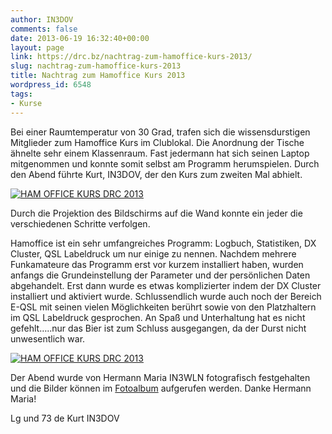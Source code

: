 ```yaml
---
author: IN3DOV
comments: false
date: 2013-06-19 16:32:40+00:00
layout: page
link: https://drc.bz/nachtrag-zum-hamoffice-kurs-2013/
slug: nachtrag-zum-hamoffice-kurs-2013
title: Nachtrag zum Hamoffice Kurs 2013
wordpress_id: 6548
tags:
- Kurse
---
```


Bei einer Raumtemperatur von 30 Grad, trafen sich die wissensdurstigen Mitglieder zum Hamoffice Kurs im Clublokal. Die Anordnung der Tische ähnelte sehr einem Klassenraum. Fast jedermann hat sich seinen Laptop mitgenommen und konnte somit selbst am Programm herumspielen. Durch den Abend führte Kurt, IN3DOV, der den Kurs zum zweiten Mal abhielt.

[![HAM OFFICE KURS  DRC 2013](https://drc.bz/wp-content/uploads/2013/06/IMG_9577.jpg)](https://drc.bz/wp-content/uploads/2013/06/IMG_9577.jpg)

Durch die Projektion des Bildschirms auf die Wand konnte ein jeder die verschiedenen Schritte verfolgen.

Hamoffice ist ein sehr umfangreiches Programm: Logbuch, Statistiken, DX Cluster, QSL Labeldruck um nur einige zu nennen. Nachdem mehrere Funkamateure das Programm erst vor kurzem installiert haben, wurden anfangs die Grundeinstellung der Parameter und der persönlichen Daten abgehandelt. Erst dann wurde es etwas komplizierter indem der DX Cluster installiert und aktiviert wurde. Schlussendlich wurde auch noch der Bereich E-QSL mit seinen vielen Möglichkeiten berührt sowie von den Platzhaltern im QSL Labeldruck gesprochen. An Spaß und Unterhaltung hat es nicht gefehlt…..nur das Bier ist zum Schluss ausgegangen, da der Durst nicht unwesentlich war.

[![HAM OFFICE KURS  DRC 2013](https://drc.bz/wp-content/uploads/2013/06/IMG_9570.jpg)](https://drc.bz/wp-content/uploads/2013/06/IMG_9570.jpg)

Der Abend wurde von Hermann Maria IN3WLN fotografisch festgehalten und die Bilder können im [Fotoalbum](https://drc.bz/drc-intern/fotoalbum/?locale=de_DE&wppa-album=71&wppa-cover=0&wppa-occur=1) aufgerufen werden. Danke Hermann Maria!

Lg und 73 de Kurt IN3DOV
